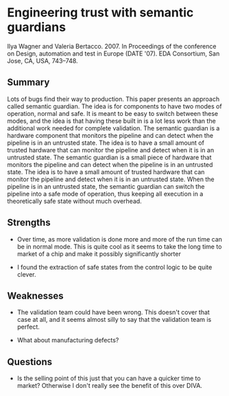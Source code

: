 # Engineering trust with semantic guardians
Ilya Wagner and Valeria Bertacco. 2007. 
In Proceedings of the conference on Design, automation and test in Europe (DATE '07). 
EDA Consortium, San Jose, CA, USA, 743–748.

## Summary

Lots of bugs find their way to production. This paper presents an approach called semantic guardian. The idea is for components to have two modes of operation, normal and safe. It is meant to be easy to switch between these modes, and the idea is that having these built in is a lot less work than the additional work needed for complete validation. The semantic guardian is a hardware component that monitors the pipeline and can detect when the pipeline is in an untrusted state. The idea is to have a small amount of trusted hardware that can monitor the pipeline and detect when it is in an untrusted state. The semantic guardian is a small piece of hardware that monitors the pipeline and can detect when the pipeline is in an untrusted state. The idea is to have a small amount of trusted hardware that can monitor the pipeline and detect when it is in an untrusted state. When the pipeline is in an untrusted state, the semantic guardian can switch the pipeline into a safe mode of operation, thus keeping all execution in a theoretically safe state without much overhead.

## Strengths

- Over time, as more validation is done more and more of the run time can be in normal mode. This is quite cool as it seems to take the long time to market of a chip and make it possibly significantly shorter

- I found the extraction of safe states from the control logic to be quite clever.

## Weaknesses

- The validation team could have been wrong. This doesn't cover that case at all, and it seems almost silly to say that the validation team is perfect.

- What about manufacturing defects?

## Questions

- Is the selling point of this just that you can have a quicker time to market? Otherwise I don't really see the benefit of this over DIVA.